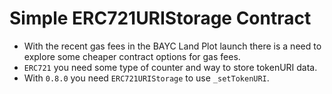 # Simple ERC721URIStorage Contract

-   With the recent gas fees in the BAYC Land Plot launch there is a need to explore some cheaper contract options for gas fees.
-   `ERC721` you need some type of counter and way to store tokenURI data.
-   With `0.8.0` you need `ERC721URIStorage` to use `_setTokenURI`.
